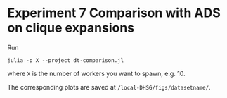 # Experiment 7 Comparison with ADS on clique expansions 
Run
```
julia -p X --project dt-comparison.jl
```
where ```X``` is the number of workers you want to spawn, e.g. 10.

The corresponding plots are saved at ```/local-DHSG/figs/datasetname/```.